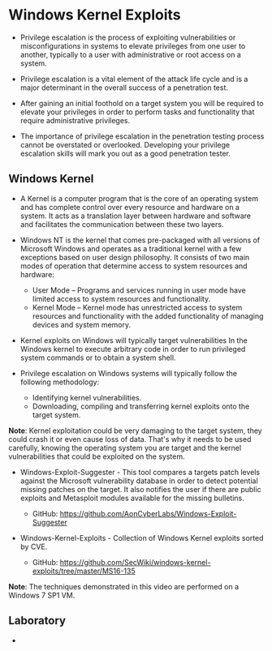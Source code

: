 # Windows Kernel Exploits

- Privilege escalation is the process of exploiting vulnerabilities or misconfigurations in systems to elevate privileges from one user to another, typically to a user with administrative or root access on a system.

- Privilege escalation is a vital element of the attack life cycle and is a major determinant in the overall success of a penetration test. 

- After gaining an initial foothold on a target system you will be required to elevate your privileges in order to perform tasks and functionality that require administrative privileges.

- The importance of privilege escalation in the penetration testing process cannot be overstated or overlooked. Developing your privilege escalation skills will mark you out as a good penetration tester.

## Windows Kernel

- A Kernel is a computer program that is the core of an operating system and has complete control over every resource and hardware on a system. It acts as a translation layer between hardware and software and facilitates the communication between these two layers.

- Windows NT is the kernel that comes pre-packaged with all versions of Microsoft Windows and operates as a traditional kernel with a few exceptions based on user design philosophy. It consists of two main modes of operation that determine access to system resources and hardware:
    + User Mode – Programs and services running in user mode have limited access to system resources and functionality.
    + Kernel Mode – Kernel mode has unrestricted access to system resources and functionality with the added functionality of managing devices and system memory.

- Kernel exploits on Windows will typically target vulnerabilities In the Windows kernel to execute arbitrary code in order to run privileged system commands or to obtain a system shell.

- Privilege escalation on Windows systems will typically follow the following methodology:
    + Identifying kernel vulnerabilities.
    + Downloading, compiling and transferring kernel exploits onto the target system.

**Note**: Kernel exploitation could be very damaging to the target system, they could crash it or even cause loss of data. That's why it needs to be used carefully, knowing the operating system you are target and the kernel vulnerabilities that could be exploited on the system.

- Windows-Exploit-Suggester - This tool compares a targets patch levels against the Microsoft vulnerability database in order to detect potential missing patches on the target. It also notifies the user if there are public exploits and Metasploit modules available for the missing bulletins.
    + GitHub: https://github.com/AonCyberLabs/Windows-Exploit-Suggester

- Windows-Kernel-Exploits - Collection of Windows Kernel exploits sorted by CVE.
    + GitHub: https://github.com/SecWiki/windows-kernel-exploits/tree/master/MS16-135

**Note**: The techniques demonstrated in this video are performed on a Windows 7 SP1 VM.

## Laboratory

- 